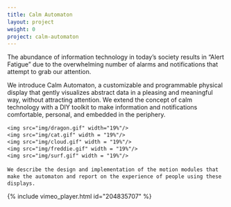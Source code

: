 ```yaml
---
title: Calm Automaton
layout: project
weight: 0
project: calm-automaton
---
```

The abundance of information technology in today’s society results in “Alert Fatigue” due to the overwhelming number of alarms and notifications that attempt to grab our attention.

We introduce Calm Automaton, a customizable and programmable physical display that gently visualizes abstract data in a pleasing and meaningful way, without attracting attention. We extend the concept of calm technology with a DIY toolkit to make information and notifications comfortable, personal, and embedded in the periphery.


	<img src="img/dragon.gif" width="19%"/>
	<img src="img/cat.gif" width = "19%"/>
	<img src="img/cloud.gif" width = "19%"/>
	<img src="img/freddie.gif" width = "19%"/>
	<img src="img/surf.gif" width = "19%"/>

	We describe the design and implementation of the motion modules that make the automaton and report on the experience of people using these displays.


{% include vimeo_player.html id="204835707" %}
